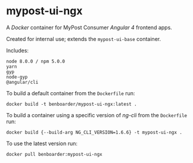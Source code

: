 # mypost-ui-ngx

A _Docker_ container for MyPost Consumer _Angular 4_ frontend apps.

Created for internal use; extends the `mypost-ui-base` container.

Includes:
```
node 8.0.0 / npm 5.0.0
yarn
gyp
node-gyp
@angular/cli
```

To build a default container from the `Dockerfile` run:
```
docker build -t benboarder/mypost-ui-ngx:latest .
```

To build a container using a specific version of _ng-cli_ from the `Dockerfile` run:
```
docker build {--build-arg NG_CLI_VERSION=1.6.6} -t mypost-ui-ngx .
```

To use the latest version run:
```
docker pull benboarder:mypost-ui-ngx
```
